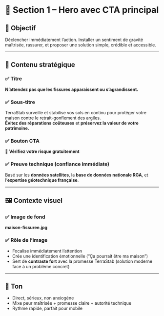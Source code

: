 # 🧱 Section 1 – Hero avec CTA principal

## 🎯 Objectif
Déclencher immédiatement l’action. Installer un sentiment de gravité maîtrisée, rassurer, et proposer une solution simple, crédible et accessible.

---

## 🧠 Contenu stratégique

### ✅ Titre
**N’attendez pas que les fissures apparaissent ou s’agrandissent.**

### ✅ Sous-titre
TerraStab surveille et stabilise vos sols en continu pour protéger votre maison contre le retrait-gonflement des argiles.  
**Évitez des réparations coûteuses** et **préservez la valeur de votre patrimoine.**

### ✅ Bouton CTA
🔘 **Vérifiez votre risque gratuitement**

### ✅ Preuve technique (confiance immédiate)
Basé sur les **données satellites**, la **base de données nationale RGA**, et l’**expertise géotechnique française**.

---

## 🖼️ Contexte visuel

### ✅ Image de fond
**maison-fissuree.jpg**  

### ✅ Rôle de l’image
- Focalise immédiatement l’attention
- Crée une identification émotionnelle (“Ça pourrait être ma maison”)
- Sert de **contraste fort** avec la promesse TerraStab (solution moderne face à un problème concret)

---

## 🔑 Ton
- Direct, sérieux, non anxiogène
- Mixe peur maîtrisée + promesse claire + autorité technique
- Rythme rapide, parfait pour mobile